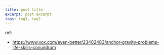 ```yaml
---
title: post title
excerpt: post excerpt
tags: tag1, tag2
---
```


ref:
- https://www.vox.com/even-better/23402483/anchor-gravity-problems-life-skills-conundrum
